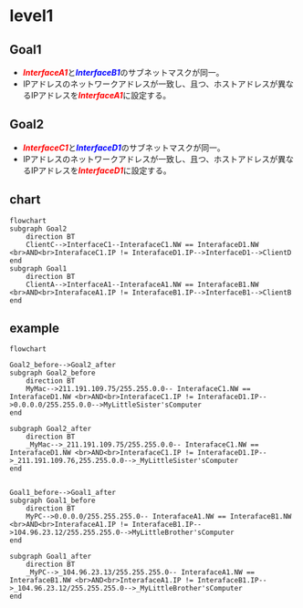 # level1

## Goal1
* <font color="red">***InterfaceA1***</font>と<font color="blue">***InterfaceB1***</font>のサブネットマスクが同一。
* IPアドレスのネットワークアドレスが一致し、且つ、ホストアドレスが異なるIPアドレスを<font color="red">***InterfaceA1***</font>に設定する。

## Goal2
* <font color="red">***InterfaceC1***</font>と<font color="blue">***InterfaceD1***</font>のサブネットマスクが同一。
* IPアドレスのネットワークアドレスが一致し、且つ、ホストアドレスが異なるIPアドレスを<font color="red">***InterfaceD1***</font>に設定する。

## chart
```mermaid
flowchart
subgraph Goal2
    direction BT
    ClientC-->InterfaceC1--InterafaceC1.NW == InterafaceD1.NW <br>AND<br>InterafaceC1.IP != InterafaceD1.IP-->InterfaceD1-->ClientD
end
subgraph Goal1
    direction BT
    ClientA-->InterfaceA1--InterafaceA1.NW == InterafaceB1.NW <br>AND<br>InterafaceA1.IP != InterafaceB1.IP-->InterfaceB1-->ClientB
end
```
## example
```mermaid
flowchart

Goal2_before-->Goal2_after
subgraph Goal2_before
    direction BT
    MyMac-->211.191.109.75/255.255.0.0-- InterafaceC1.NW == InterafaceD1.NW <br>AND<br>InterafaceC1.IP != InterafaceD1.IP-->0.0.0.0/255.255.0.0-->MyLittleSister'sComputer
end

subgraph Goal2_after
    direction BT
    _MyMac-->_211.191.109.75/255.255.0.0-- InterafaceC1.NW == InterafaceD1.NW <br>AND<br>InterafaceC1.IP != InterafaceD1.IP-->_211.191.109.76,255.255.0.0-->_MyLittleSister'sComputer
end


Goal1_before-->Goal1_after
subgraph Goal1_before
    direction BT
    MyPC-->0.0.0.0/255.255.255.0-- InterafaceA1.NW == InterafaceB1.NW <br>AND<br>InterafaceA1.IP != InterafaceB1.IP-->104.96.23.12/255.255.255.0-->MyLittleBrother'sComputer
end

subgraph Goal1_after
    direction BT
    _MyPC-->_104.96.23.13/255.255.255.0-- InterafaceA1.NW == InterafaceB1.NW <br>AND<br>InterafaceA1.IP != InterafaceB1.IP-->_104.96.23.12/255.255.255.0-->_MyLittleBrother'sComputer
end

```
